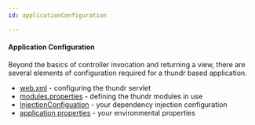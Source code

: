 ```yaml
---
id: applicationConfiguration

---
```


#### Application Configuration

Beyond the basics of controller invocation and returning a view, there are several elements of configuration required for a thundr based application.

- [web.xml](#webXml) - configuring the thundr servlet
- [modules.properties](#modulesProperties) - defining the thundr modules in use
- [InjectionConfiguation](#injectionConfiguration) - your dependency injection configuration
- [application properties](#applicationProperties) - your environmental properties